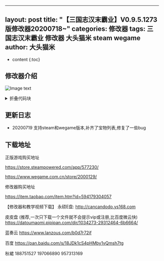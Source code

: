
---
layout: post
title:  "【三国志汉末霸业】V0.9.5.1273版修改器20200718~"
categories: 修改器
tags:  三国志汉末霸业 修改器 大头猫米 steam wegame  
author: 大头猫米
---

* content
{:toc}

##  修改器介绍

![Image text](https://datoumaomi.github.io/pic/sss/s-%E4%B8%89%E5%9B%BD%E5%BF%97%E6%B1%89%E6%9C%AB%E9%9C%B8%E4%B8%9A/logo.JPG)

<details>
  <summary>折叠代码块</summary>
  <pre><code> 
![Image text](https://datoumaomi.github.io/pic/sss/s-三国志汉末霸业/2020-07-19_065605.jpg)
![Image text](https://datoumaomi.github.io/pic/sss/s-三国志汉末霸业/2020-07-19_065607.jpg)
![Image text](https://datoumaomi.github.io/pic/sss/s-三国志汉末霸业/2020-07-19_065609.jpg)
![Image text](https://datoumaomi.github.io/pic/sss/s-三国志汉末霸业/2020-07-19_065611.jpg)
![Image text](https://datoumaomi.github.io/pic/sss/s-三国志汉末霸业/2020-07-19_065613.jpg)
![Image text](https://datoumaomi.github.io/pic/sss/s-三国志汉末霸业/2020-07-19_065615.jpg)
  </code></pre>
</details>

##  更新日志

 - 20200719
支持steam和wegame版本,补齐了宝物列表,修复了一些bug

##  下载地址

正版游戏购买地址

https://store.steampowered.com/app/577230/

https://www.wegame.com.cn/store/2000129/

修改器购买地址

https://item.taobao.com/item.htm?id=594179304057

【修改器和教学视频下载】
永硕E盘:
http://cancandodo.ys168.com

皮皮盘
(推荐,一次只下载一个文件就不会提示vip或注册,比百度微云快)
https://datoumaomi.pipipan.com/dir/1034273-29312464-6b6664/

蓝奏云
https://www.lanzous.com/b0d7r72if

百度
https://pan.baidu.com/s/18JDk1cS4pHMby1vQmsh7tg

秋裙 188751527 197066890 957313169
